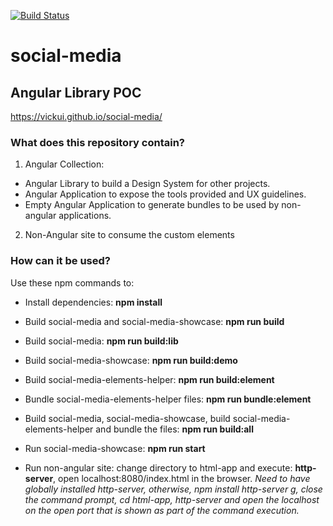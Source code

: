 [![Build Status](https://travis-ci.org/vicky-ui/social-media.svg?branch=master)](https://travis-ci.org/vickui/social-media)


# social-media
## Angular Library POC 

https://vickui.github.io/social-media/

### What does this repository contain?

1. Angular Collection:
  - Angular Library to build a Design System for other projects. 
  - Angular Application to expose the tools provided and UX guidelines.
  - Empty Angular Application to generate bundles to be used by non-angular applications.
2. Non-Angular site to consume the custom elements

### How can it be used?

Use these npm commands to:

- Install dependencies: **npm install**
- Build social-media and social-media-showcase: **npm run build**
- Build social-media: **npm run build:lib**
- Build social-media-showcase: **npm run build:demo**
- Build social-media-elements-helper: **npm run build:element**
- Bundle social-media-elements-helper files: **npm run bundle:element**
- Build social-media, social-media-showcase, build social-media-elements-helper and bundle the files: **npm run build:all**
- Run social-media-showcase: **npm run start**

- Run non-angular site: change directory to html-app and execute: **http-server**, open localhost:8080/index.html in the browser. *Need to have globally installed http-server, otherwise, npm install http-server g, close the command prompt, cd html-app, http-server and open the localhost on the open port that is shown as part of the command execution.*
